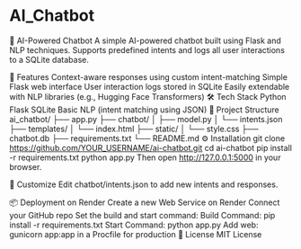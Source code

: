 # AI_Chatbot

🤖 AI-Powered Chatbot
A simple AI-powered chatbot built using Flask and NLP techniques. Supports predefined intents and logs all user interactions to a SQLite database.

🚀 Features
Context-aware responses using custom intent-matching
Simple Flask web interface
User interaction logs stored in SQLite
Easily extendable with NLP libraries (e.g., Hugging Face Transformers)
🛠️ Tech Stack
Python
Flask
SQLite
Basic NLP (intent matching using JSON)
📁 Project Structure
ai_chatbot/
├── app.py
├── chatbot/
│   ├── model.py
│   └── intents.json
├── templates/
│   └── index.html
├── static/
│   └── style.css
├── chatbot.db
├── requirements.txt
└── README.md
⚙️ Installation
git clone https://github.com/YOUR_USERNAME/ai-chatbot.git
cd ai-chatbot
pip install -r requirements.txt
python app.py
Then open http://127.0.0.1:5000 in your browser.

🧠 Customize
Edit chatbot/intents.json to add new intents and responses.

📦 Deployment on Render
Create a new Web Service on Render
Connect your GitHub repo
Set the build and start command:
Build Command: pip install -r requirements.txt
Start Command: python app.py
Add web: gunicorn app:app in a Procfile for production
📝 License
MIT License
